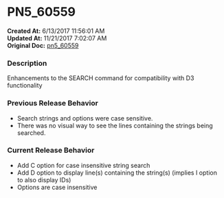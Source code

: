 # PN5_60559

**Created At:** 6/13/2017 11:56:01 AM  
**Updated At:** 11/21/2017 7:02:07 AM  
**Original Doc:** [pn5_60559](https://docs.jbase.com/36526-5-6-2-release-notes/pn5_60559)  


### Description

Enhancements to the SEARCH command for compatibility with D3 functionality



### Previous Release Behavior

- Search strings and options were case sensitive.
- There was no visual way to see the lines containing the strings being searched.




### Current Release Behavior

- Add C option for case insensitive string search
- Add D option to display line(s) containing the string(s) (implies I option to also display IDs)
- Options are case insensitive

